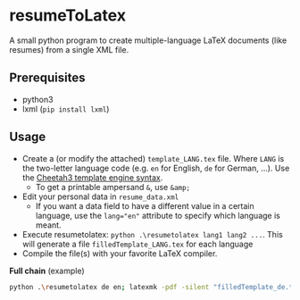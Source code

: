 # resumeToLatex

A small python program to create multiple-language LaTeX documents (like resumes) from a single XML file.

## Prerequisites
* python3
* lxml (`pip install lxml`)

## Usage

* Create a (or modify the attached) `template_LANG.tex` file. Where `LANG` is the two-letter language code (e.g. `en` for English, `de` for German, ...). Use the [Cheetah3 template engine syntax](http://cheetahtemplate.org/users_guide/intro.html#give-me-an-example).
    * To get a printable ampersand `&`, use `&amp;`
* Edit your personal data in `resume_data.xml`
    * If you want a data field to have a different value in a certain language, use the `lang="en"` attribute to specify which language is meant.
* Execute resumetolatex: `python .\resumetolatex lang1 lang2 ...`. This will generate a file `filledTemplate_LANG.tex` for each language
* Compile the file(s) with your favorite LaTeX compiler.

**Full chain** (example)
```bash
python .\resumetolatex de en; latexmk -pdf -silent "filledTemplate_de.tex"; latexmk -pdf -silent "filledTemplate_en.tex"; latexmk -c; rm filledTemplate_de.tex; rm filledTemplate_en.tex;
```

